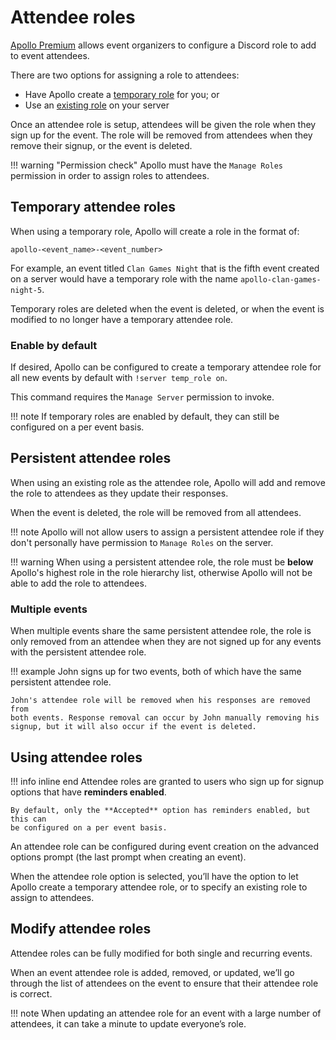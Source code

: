 # Attendee roles

[Apollo Premium](https://apollo.fyi/premium) allows event organizers to
configure a Discord role to add to event attendees.

There are two options for assigning a role to attendees:

- Have Apollo create a [temporary role](#temporary-attendee-roles) for you; or
- Use an [existing role](#persistent-attendee-roles) on your server

Once an attendee role is setup, attendees will be given the role when they sign
up for the event. The role will be removed from attendees when they remove their
signup, or the event is deleted.

!!! warning "Permission check"
    Apollo must have the `Manage Roles` permission in order to assign roles to
    attendees.

## Temporary attendee roles
When using a temporary role, Apollo will create a role in the format of:
```
apollo-<event_name>-<event_number>
```

For example, an event titled `Clan Games Night` that is the fifth event created
on a server would have a temporary role with the name
`apollo-clan-games-night-5`.

Temporary roles are deleted when the event is deleted, or when the event is
modified to no longer have a temporary attendee role.

### Enable by default

If desired, Apollo can be configured to create a temporary attendee role for all
new events by default with `!server temp_role on`.

This command requires the `Manage Server` permission to invoke.

!!! note
    If temporary roles are enabled by default, they can still be configured on a
    per event basis.

## Persistent attendee roles

When using an existing role as the attendee role, Apollo will add and remove the
role to attendees as they update their responses.

When the event is deleted, the role will be removed from all attendees.

!!! note
    Apollo will not allow users to assign a persistent attendee role if they
    don't personally have permission to `Manage Roles` on the server.

!!! warning
    When using a persistent attendee role, the role must be **below**
    Apollo's highest role in the role hierarchy list, otherwise Apollo will not
    be able to add the role to attendees.

### Multiple events

When multiple events share the same persistent attendee role, the role is only
removed from an attendee when they are not signed up for any events with the
persistent attendee role.

!!! example
    John signs up for two events, both of which have the same persistent
    attendee role.

    John's attendee role will be removed when his responses are removed from
    both events. Response removal can occur by John manually removing his
    signup, but it will also occur if the event is deleted.

## Using attendee roles

!!! info inline end
    Attendee roles are granted to users who sign up for signup options that have
    **reminders enabled**.

    By default, only the **Accepted** option has reminders enabled, but this can
    be configured on a per event basis.

An attendee role can be configured during event creation on the advanced options
prompt (the last prompt when creating an event).

When the attendee role option is selected, you’ll have the option to let Apollo
create a temporary attendee role, or to specify an existing role to assign to
attendees.

## Modify attendee roles

Attendee roles can be fully modified for both single and recurring
events.

When an event attendee role is added, removed, or updated, we’ll go through the
list of attendees on the event to ensure that their attendee role is correct.

!!! note
    When updating an attendee role for an event with a large number of
    attendees, it can take a minute to update everyone’s role.

